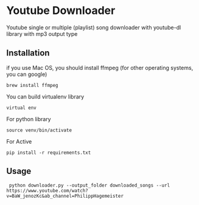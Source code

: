 # Youtube Downloader
Youtube single or multiple (playlist) song downloader with youtube-dl library with mp3 output type
## Installation
if you use Mac OS, you should install ffmpeg (for other operating systems, you can google)

```
brew install ffmpeg
```

You can build virtualenv library
```
virtual env
```
For python library
```
source venv/bin/activate
```
For Active
```
pip install -r requirements.txt 
```
## Usage
```
 python downloader.py --output_folder downloaded_songs --url https://www.youtube.com/watch?v=BaW_jenozKc&ab_channel=PhilippHagemeister
```

